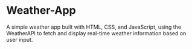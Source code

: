 # Weather-App
A simple weather app built with HTML, CSS, and JavaScript, using the WeatherAPI to fetch and display real-time weather information based on user input.
